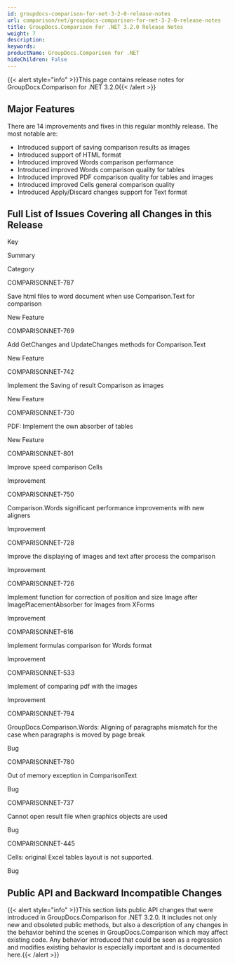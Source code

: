 ```yaml
---
id: groupdocs-comparison-for-net-3-2-0-release-notes
url: comparison/net/groupdocs-comparison-for-net-3-2-0-release-notes
title: GroupDocs.Comparison For .NET 3.2.0 Release Notes
weight: 7
description: 
keywords: 
productName: GroupDocs.Comparison for .NET
hideChildren: False
---
```

{{< alert style="info" >}}This page contains release notes for GroupDocs.Comparison for .NET 3.2.0{{< /alert >}}

## Major Features

There are 14 improvements and fixes in this regular monthly release. The most notable are:

*   Introduced support of saving comparison results as images
*   Introduced support of HTML format
*   Introduced improved Words comparison performance
*   Introduced improved Words comparison quality for tables
*   Introduced improved PDF comparison quality for tables and images
*   Introduced improved Cells general comparison quality
*   Introduced Apply/Discard changes support for Text format

## Full List of Issues Covering all Changes in this Release

Key

Summary

Category

COMPARISONNET-787

Save html files to word document when use Comparison.Text for comparison

New Feature

COMPARISONNET-769

Add GetChanges and UpdateChanges methods for Comparison.Text

New Feature

COMPARISONNET-742

Implement the Saving of result Comparison as images

New Feature

COMPARISONNET-730

PDF: Implement the own absorber of tables

New Feature

COMPARISONNET-801

Improve speed comparison Cells

Improvement

COMPARISONNET-750

Comparison.Words significant performance improvements with new aligners

Improvement

COMPARISONNET-728

Improve the displaying of images and text after process the comparison

Improvement

COMPARISONNET-726

Implement function for correction of position and size Image after ImagePlacementAbsorber for Images from XForms

Improvement

COMPARISONNET-616

Implement formulas comparison for Words format

Improvement

COMPARISONNET-533

Implement of comparing pdf with the images

Improvement

COMPARISONNET-794

GroupDocs.Comparison.Words: Aligning of paragraphs mismatch for the case when paragraphs is moved by page break

Bug

COMPARISONNET-780

Out of memory exception in ComparisonText

Bug

COMPARISONNET-737

Cannot open result file when graphics objects are used

Bug

COMPARISONNET-445

Cells: original Excel tables layout is not supported.

Bug

  
  

## Public API and Backward Incompatible Changes

{{< alert style="info" >}}This section lists public API changes that were introduced in GroupDocs.Comparison for .NET 3.2.0. It includes not only new and obsoleted public methods, but also a description of any changes in the behavior behind the scenes in GroupDocs.Comparison which may affect existing code. Any behavior introduced that could be seen as a regression and modifies existing behavior is especially important and is documented here.{{< /alert >}}
